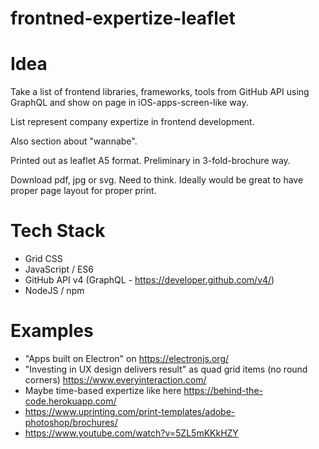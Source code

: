 frontned-expertize-leaflet
===

# Idea

Take a list of frontend libraries, frameworks, tools from GitHub API using GraphQL and show on page in iOS-apps-screen-like way.

List represent company expertize in frontend development.

Also section about "wannabe".

Printed out as leaflet A5 format. Preliminary in 3-fold-brochure way.

Download pdf, jpg or svg. Need to think. Ideally would be great to have proper page layout for proper print.

# Tech Stack

- Grid CSS
- JavaScript / ES6
- GitHub API v4 (GraphQL - https://developer.github.com/v4/)
- NodeJS / npm

# Examples
- "Apps built on Electron" on https://electronjs.org/
- "Investing in UX design delivers result" as quad grid items (no round corners) https://www.everyinteraction.com/
- Maybe time-based expertize like here https://behind-the-code.herokuapp.com/
- https://www.uprinting.com/print-templates/adobe-photoshop/brochures/
- https://www.youtube.com/watch?v=5ZL5mKKkHZY